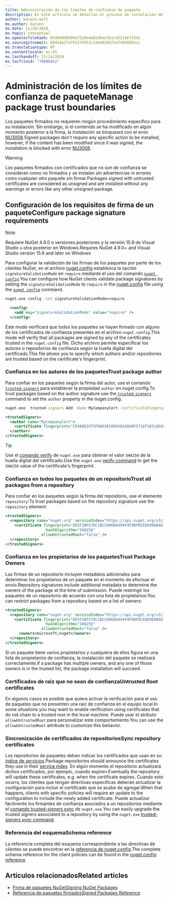 ```yaml
---
title: Administración de los límites de confianza de paquete
description: En este artículo se detallan el proceso de instalación de paquetes NuGet firmados y las opciones de configuración de la confianza en la firma de los paquetes.
author: karann-msft
ms.author: karann
ms.date: 11/29/2018
ms.topic: conceptual
ms.openlocfilehash: 034b9dd9699af529e4d82d6ee5b1c42214673341
ms.sourcegitcommit: 60414a17af65237652c1de9926475a74856b91cc
ms.translationtype: HT
ms.contentlocale: es-ES
ms.lasthandoff: 11/14/2019
ms.locfileid: "74096852"
---
```

# <a name="manage-package-trust-boundaries"></a><span data-ttu-id="81424-103">Administración de los límites de confianza de paquete</span><span class="sxs-lookup"><span data-stu-id="81424-103">Manage package trust boundaries</span></span>

<span data-ttu-id="81424-104">Los paquetes firmados no requieren ningún procedimiento específico para su instalación. Sin embargo, si el contenido se ha modificado en algún momento posterior a la firma, la instalación se bloqueará con el error [NU3008](../reference/errors-and-warnings/NU3008.md).</span><span class="sxs-lookup"><span data-stu-id="81424-104">Signed packages don't require any specific action to be installed; however, if the content has been modified since it was signed, the installation is blocked with error [NU3008](../reference/errors-and-warnings/NU3008.md).</span></span>

> [!Warning]
> <span data-ttu-id="81424-105">Los paquetes firmados con certificados que no son de confianza se consideran como no firmados y se instalan sin advertencias ni errores como cualquier otro paquete sin firmar.</span><span class="sxs-lookup"><span data-stu-id="81424-105">Packages signed with untrusted certificates are considered as unsigned and are installed without any warnings or errors like any other unsigned package.</span></span>

## <a name="configure-package-signature-requirements"></a><span data-ttu-id="81424-106">Configuración de los requisitos de firma de un paquete</span><span class="sxs-lookup"><span data-stu-id="81424-106">Configure package signature requirements</span></span>

> [!Note]
> <span data-ttu-id="81424-107">Requiere NuGet 4.9.0 o versiones posteriores y la versión 15.9 de Visual Studio u otra posterior en Windows.</span><span class="sxs-lookup"><span data-stu-id="81424-107">Requires NuGet 4.9.0+ and Visual Studio version 15.9 and later on Windows</span></span>

<span data-ttu-id="81424-108">Para configurar la validación de las firmas de los paquetes por parte de los clientes NuGet, en el archivo [nuget.config](../reference/nuget-config-file.md) establezca la opción `signatureValidationMode` en `require` mediante el uso del comando [`nuget config`](../reference/cli-reference/cli-ref-config.md).</span><span class="sxs-lookup"><span data-stu-id="81424-108">You can configure how NuGet clients validate package signatures by setting the `signatureValidationMode` to `require` in the [nuget.config](../reference/nuget-config-file.md) file using the [`nuget config`](../reference/cli-reference/cli-ref-config.md) command.</span></span>

```cmd
nuget.exe config -set signatureValidationMode=require
```

```xml
  <config>
    <add key="signatureValidationMode" value="require" />
  </config>
```

<span data-ttu-id="81424-109">Este modo verificará que todos los paquetes se hayan firmado con alguno de los certificados de confianza presentes en el archivo `nuget.config`.</span><span class="sxs-lookup"><span data-stu-id="81424-109">This mode will verify that all packages are signed by any of the certificates trusted in the `nuget.config` file.</span></span> <span data-ttu-id="81424-110">Dicho archivo permite especificar los autores o repositorios de confianza según la huella digital del certificado.</span><span class="sxs-lookup"><span data-stu-id="81424-110">This file allows you to specify which authors and/or repositories are trusted based on the certificate's fingerprint.</span></span>

### <a name="trust-package-author"></a><span data-ttu-id="81424-111">Confianza en los autores de los paquetes</span><span class="sxs-lookup"><span data-stu-id="81424-111">Trust package author</span></span>

<span data-ttu-id="81424-112">Para confiar en los paquetes según la firma del autor, use el comando [`trusted-signers`](../reference/cli-reference/cli-ref-trusted-signers.md) para establecer la propiedad `author` en nuget.config.</span><span class="sxs-lookup"><span data-stu-id="81424-112">To trust packages based on the author signature use the [`trusted-signers`](../reference/cli-reference/cli-ref-trusted-signers.md) command to set the `author` property in the nuget.config.</span></span>

```cmd
nuget.exe  trusted-signers Add -Name MyCompanyCert -CertificateFingerprint CE40881FF5F0AD3E58965DA20A9F571EF1651A56933748E1BF1C99E537C4E039 -FingerprintAlgorithm SHA256
```

```xml
<trustedSigners>
  <author name="MyCompanyCert">
    <certificate fingerprint="CE40881FF5F0AD3E58965DA20A9F571EF1651A56933748E1BF1C99E537C4E039" hashAlgorithm="SHA256" allowUntrustedRoot="false" />
  </author>
</trustedSigners>
```

>[!TIP]
><span data-ttu-id="81424-113">Use el [comando verify](../reference/cli-reference/cli-ref-verify.md) de `nuget.exe` para obtener el valor `SHA256` de la huella digital del certificado.</span><span class="sxs-lookup"><span data-stu-id="81424-113">Use the `nuget.exe` [verify command](../reference/cli-reference/cli-ref-verify.md) to get the `SHA256` value of the certificate's fingerprint.</span></span>


### <a name="trust-all-packages-from-a-repository"></a><span data-ttu-id="81424-114">Confianza en todos los paquetes de un repositorio</span><span class="sxs-lookup"><span data-stu-id="81424-114">Trust all packages from a repository</span></span>

<span data-ttu-id="81424-115">Para confiar en los paquetes según la firma del repositorio, use el elemento `repository`:</span><span class="sxs-lookup"><span data-stu-id="81424-115">To trust packages based on the repository signature use the `repository` element:</span></span>

```xml
<trustedSigners>  
  <repository name="nuget.org" serviceIndex="https://api.nuget.org/v3/index.json">
    <certificate fingerprint="0E5F38F57DC1BCC806D8494F4F90FBCEDD988B4676070...." 
                  hashAlgorithm="SHA256" 
                allowUntrustedRoot="false" />
  </repository>
</trustedSigners>
```

### <a name="trust-package-owners"></a><span data-ttu-id="81424-116">Confianza en los propietarios de los paquetes</span><span class="sxs-lookup"><span data-stu-id="81424-116">Trust Package Owners</span></span>

<span data-ttu-id="81424-117">Las firmas de un repositorio incluyen metadatos adicionales para determinar los propietarios de un paquete en el momento de efectuar el envío.</span><span class="sxs-lookup"><span data-stu-id="81424-117">Repository signatures include additional metadata to determine the owners of the package at the time of submission.</span></span> <span data-ttu-id="81424-118">Puede restringir los paquetes de un repositorio de acuerdo con una lista de propietarios:</span><span class="sxs-lookup"><span data-stu-id="81424-118">You can restrict packages from a repository based on a list of owners:</span></span>

```xml
<trustedSigners>  
  <repository name="nuget.org" serviceIndex="https://api.nuget.org/v3/index.json">
    <certificate fingerprint="0E5F38F57DC1BCC806D8494F4F90FBCEDD988B4676070...." 
                  hashAlgorithm="SHA256" 
                allowUntrustedRoot="false" />
      <owners>microsoft;nuget</owners>
  </repository>
</trustedSigners>
```

<span data-ttu-id="81424-119">Si un paquete tiene varios propietarios y cualquiera de ellos figura en una lista de propietarios de confianza, la instalación del paquete se realizará correctamente.</span><span class="sxs-lookup"><span data-stu-id="81424-119">If a package has multiple owners, and any one of those owners is in the trusted list, the package installation will succeed.</span></span>

### <a name="untrusted-root-certificates"></a><span data-ttu-id="81424-120">Certificados de raíz que no sean de confianza</span><span class="sxs-lookup"><span data-stu-id="81424-120">Untrusted Root certificates</span></span>

<span data-ttu-id="81424-121">En algunos casos es posible que quiera activar la verificación para el uso de paquetes que no presenten una raíz de confianza en el equipo local.</span><span class="sxs-lookup"><span data-stu-id="81424-121">In some situations you may want to enable verification using certificates that do not chain to a trusted root in the local machine.</span></span> <span data-ttu-id="81424-122">Puede usar el atributo `allowUntrustedRoot` para personalizar este comportamiento.</span><span class="sxs-lookup"><span data-stu-id="81424-122">You can use the `allowUntrustedRoot` attribute to customize this behavior.</span></span>

### <a name="sync-repository-certificates"></a><span data-ttu-id="81424-123">Sincronización de certificados de repositorios</span><span class="sxs-lookup"><span data-stu-id="81424-123">Sync repository certificates</span></span>

<span data-ttu-id="81424-124">Los repositorios de paquetes deben indicar los certificados que usan en su [índice de servicios](../api/service-index.md).</span><span class="sxs-lookup"><span data-stu-id="81424-124">Package repositories should announce the certificates they use in their [service index](../api/service-index.md).</span></span> <span data-ttu-id="81424-125">En algún momento el repositorio actualizará dichos certificados, por ejemplo, cuando expiren.</span><span class="sxs-lookup"><span data-stu-id="81424-125">Eventually the repository will update these certificates, e.g. when the certificate expires.</span></span> <span data-ttu-id="81424-126">Cuando esto ocurra, los clientes que tengan directivas específicas deberán actualizar la configuración para incluir el certificado que se acabe de agregar.</span><span class="sxs-lookup"><span data-stu-id="81424-126">When that happens, clients with specific policies will require an update to the configuration to include the newly added certificate.</span></span> <span data-ttu-id="81424-127">Puede actualizar fácilmente los firmantes de confianza asociados a un repositorios mediante el [comando trusted-signers sync](../reference/cli-reference/cli-ref-trusted-signers.md#nuget-trusted-signers-sync--name-name) de `nuget.exe`.</span><span class="sxs-lookup"><span data-stu-id="81424-127">You can easily upgrade the trusted signers associated to a repository by using the `nuget.exe` [trusted-signers sync command](../reference/cli-reference/cli-ref-trusted-signers.md#nuget-trusted-signers-sync--name-name).</span></span>

### <a name="schema-reference"></a><span data-ttu-id="81424-128">Referencia del esquema</span><span class="sxs-lookup"><span data-stu-id="81424-128">Schema reference</span></span>

<span data-ttu-id="81424-129">La referencia completa del esquema correspondiente a las directivas de clientes se puede encontrar en la [referencia de nuget.config](../reference/nuget-config-file.md#trustedsigners-section).</span><span class="sxs-lookup"><span data-stu-id="81424-129">The complete schema reference for the client policies can be found in the [nuget.config reference](../reference/nuget-config-file.md#trustedsigners-section)</span></span>

## <a name="related-articles"></a><span data-ttu-id="81424-130">Artículos relacionados</span><span class="sxs-lookup"><span data-stu-id="81424-130">Related articles</span></span>

- [<span data-ttu-id="81424-131">Firma de paquetes NuGet</span><span class="sxs-lookup"><span data-stu-id="81424-131">Signing NuGet Packages</span></span>](../create-packages/Sign-a-Package.md)
- [<span data-ttu-id="81424-132">Referencia de paquetes firmados</span><span class="sxs-lookup"><span data-stu-id="81424-132">Signed Packages Reference</span></span>](../reference/Signed-Packages-Reference.md)
